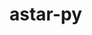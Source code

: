 # astar-py
[](https://upload.wikimedia.org/wikipedia/commons/thumb/f/f4/Pathfinding_A_Star.svg/2000px-Pathfinding_A_Star.svg.png)
